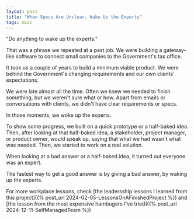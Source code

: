 ```yaml
---
layout: post
title: "When Specs Are Unclear, Wake Up the Experts"
tags: misc
---
```


"Do anything to wake up the experts."

That was a phrase we repeated at a past job. We were building a gateway-like software to connect small companies to the Government's tax office.

It took us a couple of years to build a minimum viable product. We were behind the Government's changing requirements and our own clients' expectations.

We were late almost all the time. Often we knew we needed to finish something, but we weren't sure what or how. Apart from emails or conversations with clients, we didn't have clear requirements or specs.

In those moments, we woke up the experts.

To show some progress, we built on a quick prototype or a half-baked idea. Then, after looking at that half-baked idea, a stakeholder, project manager, or product owner, would speak up, saying that what we had wasn't what was needed. Then, we started to work on a real solution.

When looking at a bad answer or a half-baked idea, it turned out everyone was an expert.

The fastest way to get a good answer is by giving a bad answer, by waking up the experts.

For more workplace lessons, check [the leadersship lessons I learned from this project]({% post_url 2024-02-05-LessonsOnAFinishedProject %}) and [the lesson from the most expensive hambugers I've tried]({% post_url 2024-12-11-SelfManagedTeam %})
